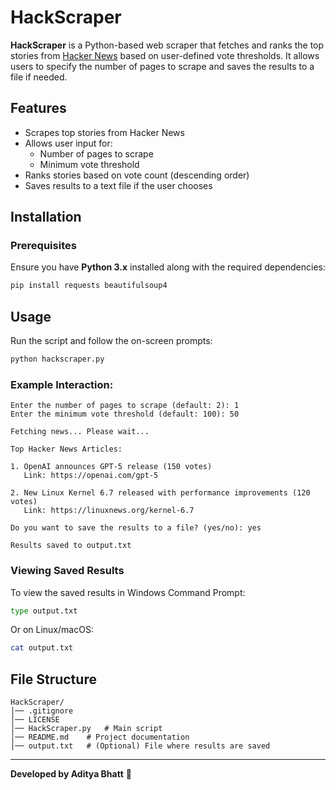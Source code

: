 # HackScraper

**HackScraper** is a Python-based web scraper that fetches and ranks the top stories from [Hacker News](https://news.ycombinator.com/) based on user-defined vote thresholds. It allows users to specify the number of pages to scrape and saves the results to a file if needed.

## Features
- Scrapes top stories from Hacker News
- Allows user input for:
  - Number of pages to scrape
  - Minimum vote threshold
- Ranks stories based on vote count (descending order)
- Saves results to a text file if the user chooses

## Installation

### Prerequisites
Ensure you have **Python 3.x** installed along with the required dependencies:
```bash
pip install requests beautifulsoup4
```

## Usage
Run the script and follow the on-screen prompts:
```bash
python hackscraper.py
```

### Example Interaction:
```
Enter the number of pages to scrape (default: 2): 1
Enter the minimum vote threshold (default: 100): 50

Fetching news... Please wait...

Top Hacker News Articles:

1. OpenAI announces GPT-5 release (150 votes)
   Link: https://openai.com/gpt-5

2. New Linux Kernel 6.7 released with performance improvements (120 votes)
   Link: https://linuxnews.org/kernel-6.7

Do you want to save the results to a file? (yes/no): yes

Results saved to output.txt
```

### Viewing Saved Results
To view the saved results in Windows Command Prompt:
```bash
type output.txt
```
Or on Linux/macOS:
```bash
cat output.txt
```

## File Structure
```
HackScraper/
│── .gitignore
│── LICENSE
│── HackScraper.py   # Main script
│── README.md    # Project documentation
│── output.txt   # (Optional) File where results are saved

```

---
**Developed by Aditya Bhatt** 🚀

